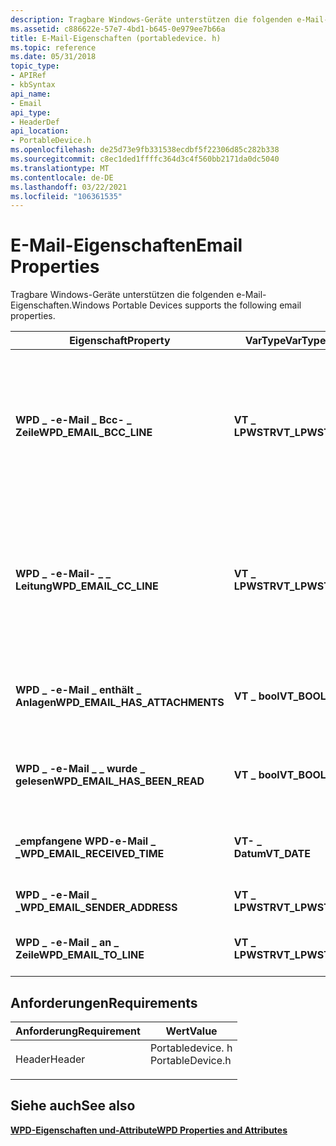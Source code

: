 ```yaml
---
description: Tragbare Windows-Geräte unterstützen die folgenden e-Mail-Eigenschaften.
ms.assetid: c886622e-57e7-4bd1-b645-0e979ee7b66a
title: E-Mail-Eigenschaften (portabledevice. h)
ms.topic: reference
ms.date: 05/31/2018
topic_type:
- APIRef
- kbSyntax
api_name:
- Email
api_type:
- HeaderDef
api_location:
- PortableDevice.h
ms.openlocfilehash: de25d73e9fb331538ecdbf5f22306d85c282b338
ms.sourcegitcommit: c8ec1ded1ffffc364d3c4f560bb2171da0dc5040
ms.translationtype: MT
ms.contentlocale: de-DE
ms.lasthandoff: 03/22/2021
ms.locfileid: "106361535"
---
```

# <a name="email-properties"></a><span data-ttu-id="42b75-103">E-Mail-Eigenschaften</span><span class="sxs-lookup"><span data-stu-id="42b75-103">Email Properties</span></span>

<span data-ttu-id="42b75-104">Tragbare Windows-Geräte unterstützen die folgenden e-Mail-Eigenschaften.</span><span class="sxs-lookup"><span data-stu-id="42b75-104">Windows Portable Devices supports the following email properties.</span></span>



| <span data-ttu-id="42b75-105">Eigenschaft</span><span class="sxs-lookup"><span data-stu-id="42b75-105">Property</span></span>                         | <span data-ttu-id="42b75-106">VarType</span><span class="sxs-lookup"><span data-stu-id="42b75-106">VarType</span></span>        | <span data-ttu-id="42b75-107">BESCHREIBUNG</span><span class="sxs-lookup"><span data-stu-id="42b75-107">Description</span></span>                                                                                                                               |
|----------------------------------|----------------|-------------------------------------------------------------------------------------------------------------------------------------------|
| <span data-ttu-id="42b75-108">**WPD \_ -e-Mail \_ Bcc- \_ Zeile**</span><span class="sxs-lookup"><span data-stu-id="42b75-108">**WPD\_EMAIL\_BCC\_LINE**</span></span>        | <span data-ttu-id="42b75-109">**VT \_ LPWSTR**</span><span class="sxs-lookup"><span data-stu-id="42b75-109">**VT\_LPWSTR**</span></span> | <span data-ttu-id="42b75-110">Die Bcc-Empfänger der e-Mail-Nachricht.</span><span class="sxs-lookup"><span data-stu-id="42b75-110">The BCC recipients of the e-mail message.</span></span> <span data-ttu-id="42b75-111">BCC-Empfänger erhalten eine Kopie der e-Mail, deren Namen jedoch nicht als Empfänger angezeigt werden.</span><span class="sxs-lookup"><span data-stu-id="42b75-111">BCC recipients receive a copy of the e-mail, but their names are not displayed as recipients.</span></span>   |
| <span data-ttu-id="42b75-112">**WPD \_ -e-Mail- \_ \_ Leitung**</span><span class="sxs-lookup"><span data-stu-id="42b75-112">**WPD\_EMAIL\_CC\_LINE**</span></span>         | <span data-ttu-id="42b75-113">**VT \_ LPWSTR**</span><span class="sxs-lookup"><span data-stu-id="42b75-113">**VT\_LPWSTR**</span></span> | <span data-ttu-id="42b75-114">Die CC-Empfänger der e-Mail-Nachricht.</span><span class="sxs-lookup"><span data-stu-id="42b75-114">The CC recipients of the e-mail message.</span></span> <span data-ttu-id="42b75-115">CC-Empfänger erhalten eine Kopie der e-Mail-Nachricht, deren Namen als Empfänger angezeigt werden.</span><span class="sxs-lookup"><span data-stu-id="42b75-115">CC recipients receive a copy of the e-mail message, and their names are displayed as recipients.</span></span> |
| <span data-ttu-id="42b75-116">**WPD \_ -e-Mail \_ enthält \_ Anlagen**</span><span class="sxs-lookup"><span data-stu-id="42b75-116">**WPD\_EMAIL\_HAS\_ATTACHMENTS**</span></span> | <span data-ttu-id="42b75-117">**VT \_ bool**</span><span class="sxs-lookup"><span data-stu-id="42b75-117">**VT\_BOOL**</span></span>   | <span data-ttu-id="42b75-118">Ein boolescher Wert, der angibt, ob diese e-Mail über Anlagen verfügt.</span><span class="sxs-lookup"><span data-stu-id="42b75-118">A Boolean value that specifies whether this e-mail message has attachments.</span></span>                                                               |
| <span data-ttu-id="42b75-119">**WPD \_ -e-Mail \_ \_ wurde \_ gelesen**</span><span class="sxs-lookup"><span data-stu-id="42b75-119">**WPD\_EMAIL\_HAS\_BEEN\_READ**</span></span>  | <span data-ttu-id="42b75-120">**VT \_ bool**</span><span class="sxs-lookup"><span data-stu-id="42b75-120">**VT\_BOOL**</span></span>   | <span data-ttu-id="42b75-121">Ein boolescher Wert, der angibt, ob diese e-Mail-Nachricht gelesen wurde.</span><span class="sxs-lookup"><span data-stu-id="42b75-121">A Boolean value that specifies whether this e-mail message has been read.</span></span>                                                                 |
| <span data-ttu-id="42b75-122">**\_empfangene WPD-e-Mail \_ \_**</span><span class="sxs-lookup"><span data-stu-id="42b75-122">**WPD\_EMAIL\_RECEIVED\_TIME**</span></span>   | <span data-ttu-id="42b75-123">**VT- \_ Datum**</span><span class="sxs-lookup"><span data-stu-id="42b75-123">**VT\_DATE**</span></span>   | <span data-ttu-id="42b75-124">Ein Wert, der angibt, wann die e-Mail-Nachricht empfangen wurde.</span><span class="sxs-lookup"><span data-stu-id="42b75-124">A value that specifies when the e-mail message was received.</span></span>                                                                              |
| <span data-ttu-id="42b75-125">**WPD \_ -e-Mail \_ \_**</span><span class="sxs-lookup"><span data-stu-id="42b75-125">**WPD\_EMAIL\_SENDER\_ADDRESS**</span></span>  | <span data-ttu-id="42b75-126">**VT \_ LPWSTR**</span><span class="sxs-lookup"><span data-stu-id="42b75-126">**VT\_LPWSTR**</span></span> | <span data-ttu-id="42b75-127">Die E-Mail-Adresse des Absenders.</span><span class="sxs-lookup"><span data-stu-id="42b75-127">The e-mail address of the sender.</span></span>                                                                                                         |
| <span data-ttu-id="42b75-128">**WPD \_ -e-Mail \_ an \_ Zeile**</span><span class="sxs-lookup"><span data-stu-id="42b75-128">**WPD\_EMAIL\_TO\_LINE**</span></span>         | <span data-ttu-id="42b75-129">**VT \_ LPWSTR**</span><span class="sxs-lookup"><span data-stu-id="42b75-129">**VT\_LPWSTR**</span></span> | <span data-ttu-id="42b75-130">Die Hauptempfänger der e-Mail-Nachricht.</span><span class="sxs-lookup"><span data-stu-id="42b75-130">The main recipients of the e-mail message.</span></span>                                                                                                |



 

## <a name="requirements"></a><span data-ttu-id="42b75-131">Anforderungen</span><span class="sxs-lookup"><span data-stu-id="42b75-131">Requirements</span></span>



| <span data-ttu-id="42b75-132">Anforderung</span><span class="sxs-lookup"><span data-stu-id="42b75-132">Requirement</span></span> | <span data-ttu-id="42b75-133">Wert</span><span class="sxs-lookup"><span data-stu-id="42b75-133">Value</span></span> |
|-------------------|---------------------------------------------------------------------------------------------|
| <span data-ttu-id="42b75-134">Header</span><span class="sxs-lookup"><span data-stu-id="42b75-134">Header</span></span><br/> | <dl> <span data-ttu-id="42b75-135"><dt>Portabledevice. h</dt></span><span class="sxs-lookup"><span data-stu-id="42b75-135"><dt>PortableDevice.h</dt></span></span> </dl> |



## <a name="see-also"></a><span data-ttu-id="42b75-136">Siehe auch</span><span class="sxs-lookup"><span data-stu-id="42b75-136">See also</span></span>

<dl> <dt>

[<span data-ttu-id="42b75-137">**WPD-Eigenschaften und-Attribute**</span><span class="sxs-lookup"><span data-stu-id="42b75-137">**WPD Properties and Attributes**</span></span>](properties-and-attributes.md)
</dt> </dl>

 

 




